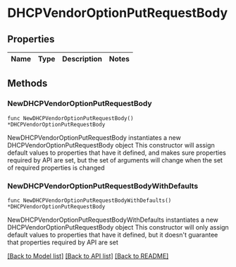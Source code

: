 # DHCPVendorOptionPutRequestBody

## Properties

Name | Type | Description | Notes
------------ | ------------- | ------------- | -------------

## Methods

### NewDHCPVendorOptionPutRequestBody

`func NewDHCPVendorOptionPutRequestBody() *DHCPVendorOptionPutRequestBody`

NewDHCPVendorOptionPutRequestBody instantiates a new DHCPVendorOptionPutRequestBody object
This constructor will assign default values to properties that have it defined,
and makes sure properties required by API are set, but the set of arguments
will change when the set of required properties is changed

### NewDHCPVendorOptionPutRequestBodyWithDefaults

`func NewDHCPVendorOptionPutRequestBodyWithDefaults() *DHCPVendorOptionPutRequestBody`

NewDHCPVendorOptionPutRequestBodyWithDefaults instantiates a new DHCPVendorOptionPutRequestBody object
This constructor will only assign default values to properties that have it defined,
but it doesn't guarantee that properties required by API are set


[[Back to Model list]](../README.md#documentation-for-models) [[Back to API list]](../README.md#documentation-for-api-endpoints) [[Back to README]](../README.md)


